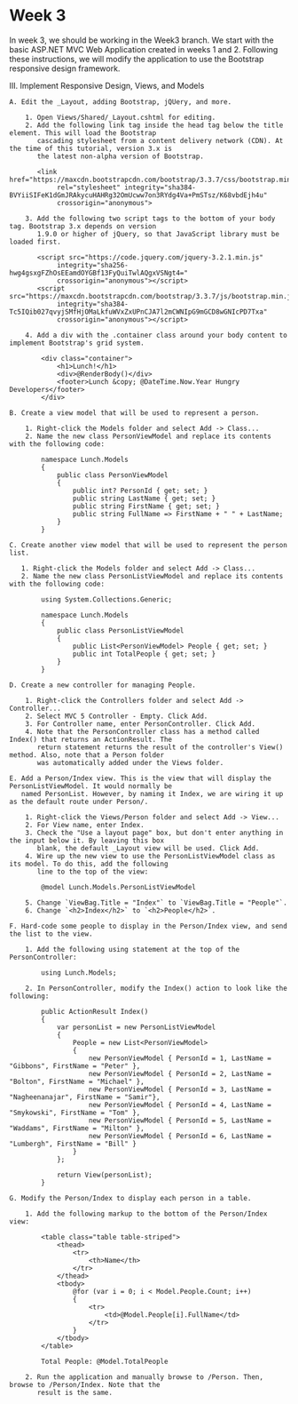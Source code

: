 # Week 3

In week 3, we should be working in the Week3 branch. We start with the basic ASP.NET MVC Web Application created in weeks 1 and 2. Following these instructions, we will modify the application to use the Bootstrap responsive design framework.

III. Implement Responsive Design, Views, and Models

    A. Edit the _Layout, adding Bootstrap, jQUery, and more.

		1. Open Views/Shared/_Layout.cshtml for editing.
		2. Add the following link tag inside the head tag below the title element. This will load the Bootstrap
		   cascading stylesheet from a content delivery network (CDN). At the time of this tutorial, version 3.x is
		   the latest non-alpha version of Bootstrap.

		   <link href="https://maxcdn.bootstrapcdn.com/bootstrap/3.3.7/css/bootstrap.min.css" 
				rel="stylesheet" integrity="sha384-BVYiiSIFeK1dGmJRAkycuHAHRg32OmUcww7on3RYdg4Va+PmSTsz/K68vbdEjh4u" 
				crossorigin="anonymous">

		3. Add the following two script tags to the bottom of your body tag. Bootstrap 3.x depends on version
		   1.9.0 or higher of jQuery, so that JavaScript library must be loaded first.

		   <script src="https://code.jquery.com/jquery-3.2.1.min.js" 
				integrity="sha256-hwg4gsxgFZhOsEEamdOYGBf13FyQuiTwlAQgxVSNgt4=" 
				crossorigin="anonymous"></script>
           <script src="https://maxcdn.bootstrapcdn.com/bootstrap/3.3.7/js/bootstrap.min.js" 
				integrity="sha384-Tc5IQib027qvyjSMfHjOMaLkfuWVxZxUPnCJA7l2mCWNIpG9mGCD8wGNIcPD7Txa" 
				crossorigin="anonymous"></script>

		4. Add a div with the .container class around your body content to implement Bootstrap's grid system.

			<div class="container">
				<h1>Lunch!</h1>
				<div>@RenderBody()</div>
				<footer>Lunch &copy; @DateTime.Now.Year Hungry Developers</footer>
			</div>

    B. Create a view model that will be used to represent a person.

	    1. Right-click the Models folder and select Add -> Class...
		2. Name the new class PersonViewModel and replace its contents with the following code:

			namespace Lunch.Models
			{
				public class PersonViewModel
				{
					public int? PersonId { get; set; }
					public string LastName { get; set; }
					public string FirstName { get; set; }
					public string FullName => FirstName + " " + LastName;
				}
			}

	C. Create another view model that will be used to represent the person list.

	   1. Right-click the Models folder and select Add -> Class...
	   2. Name the new class PersonListViewModel and replace its contents with the following code:

			using System.Collections.Generic;

			namespace Lunch.Models
			{
				public class PersonListViewModel
				{
					public List<PersonViewModel> People { get; set; }
					public int TotalPeople { get; set; }
				}
			}

	D. Create a new controller for managing People.

		1. Right-click the Controllers folder and select Add -> Controller...
		2. Select MVC 5 Controller - Empty. Click Add.
		3. For Controller name, enter PersonController. Click Add.
		4. Note that the PersonController class has a method called Index() that returns an ActionResult. The
	 	   return statement returns the result of the controller's View() method. Also, note that a Person folder
		   was automatically added under the Views folder.

	E. Add a Person/Index view. This is the view that will display the PersonListViewModel. It would normally be
	   named PersonList. However, by naming it Index, we are wiring it up as the default route under Person/.

		1. Right-click the Views/Person folder and select Add -> View...
	    2. For View name, enter Index.
	    3. Check the "Use a layout page" box, but don't enter anything in the input below it. By leaving this box
		   blank, the default _Layout view will be used. Click Add.
		4. Wire up the new view to use the PersonListViewModel class as its model. To do this, add the following
		   line to the top of the view:

			@model Lunch.Models.PersonListViewModel

		5. Change `ViewBag.Title = "Index"` to `ViewBag.Title = "People"`.
		6. Change `<h2>Index</h2>` to `<h2>People</h2>`.

	F. Hard-code some people to display in the Person/Index view, and send the list to the view.

		1. Add the following using statement at the top of the PersonController:
		
			using Lunch.Models;
		   
		2. In PersonController, modify the Index() action to look like the following:

			public ActionResult Index()
			{
				var personList = new PersonListViewModel
				{
					People = new List<PersonViewModel>
					{
						new PersonViewModel { PersonId = 1, LastName = "Gibbons", FirstName = "Peter" },
						new PersonViewModel { PersonId = 2, LastName = "Bolton", FirstName = "Michael" },
						new PersonViewModel { PersonId = 3, LastName = "Nagheenanajar", FirstName = "Samir"},
						new PersonViewModel { PersonId = 4, LastName = "Smykowski", FirstName = "Tom" },
						new PersonViewModel { PersonId = 5, LastName = "Waddams", FirstName = "Milton" },
						new PersonViewModel { PersonId = 6, LastName = "Lumbergh", FirstName = "Bill" }
					}
				};

				return View(personList);
			}

	G. Modify the Person/Index to display each person in a table.

		1. Add the following markup to the bottom of the Person/Index view:

			<table class="table table-striped">
				<thead>
					<tr>
						<th>Name</th>
					</tr>
				</thead>
				<tbody>
					@for (var i = 0; i < Model.People.Count; i++)
					{
						<tr>
							<td>@Model.People[i].FullName</td>
						</tr>
					}
				</tbody>
			</table>

			Total People: @Model.TotalPeople

		2. Run the application and manually browse to /Person. Then, browse to /Person/Index. Note that the
		   result is the same.